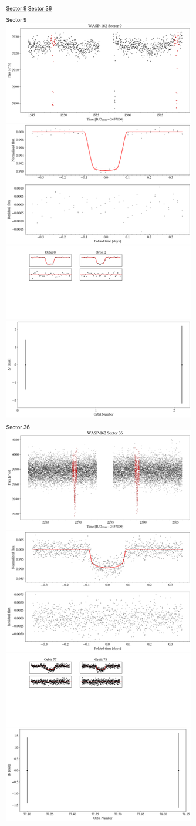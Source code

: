 [Sector 9](#sector9)
[Sector 36](#sector36)

<a name = "sector9"></a>
Sector 9
![alt text](/tt/WASP-162_Sector_9/WASP-162_Sector_9_a_TimeSeries.png)
![alt text](/tt/WASP-162_Sector_9/WASP-162_Sector_9_b_FoldedLightCurve.png)
![alt text](/tt/WASP-162_Sector_9/WASP-162_Sector_9_b_IndividualTransitsWithFit.png)
![alt text](/tt/WASP-162_Sector_9/WASP-162_Sector_9_c_TimingResiduals.png)

<a name = "sector36"></a>
Sector 36
![alt text](/tt/WASP-162_Sector_36/WASP-162_Sector_36_a_TimeSeries.png)
![alt text](/tt/WASP-162_Sector_36/WASP-162_Sector_36_b_FoldedLightCurve.png)
![alt text](/tt/WASP-162_Sector_36/WASP-162_Sector_36_b_IndividualTransitsWithFit.png)
![alt text](/tt/WASP-162_Sector_36/WASP-162_Sector_36_c_TimingResiduals.png)

